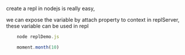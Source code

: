 create a repl in nodejs is really easy,

we can expose the variable by attach property to context in replServer,
these variable can be used in repl


```javascript
    node replDemo.js

    moment.month(10)

```
